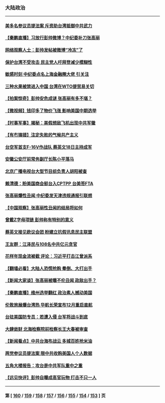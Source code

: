 ### 大陆政治
---
#### [美多名参议员提法案 斥资助台湾抵御中共武力](../../pages/ncid277/n13354216.md) 
#### [【秦鹏直播】习放行彭帅微博？中纪委补刀张高丽](../../pages/ncid277/n13354270.md) 
#### [网络观察人士：彭帅发帖被微博“冷冻”了](../../pages/ncid277/n13354334.md) 
#### [保护台湾不受攻击 民主党人吁拜登减少模糊性](../../pages/ncid277/n13354287.md) 
#### [敏感时刻 中纪委点名上海金融圈大佬 引关注](../../pages/ncid277/n13354204.md) 
#### [三种水果被禁进入中国 台湾在WTO提贸易关切](../../pages/ncid277/n13353984.md) 
#### [【拍案惊奇】彭帅安危成谜 张高丽有多不堪？](../../pages/ncid277/n13353204.md) 
#### [【微视频】钱印多了物价飞涨 影响美国中期选举](../../pages/ncid277/n13351932.md) 
#### [【时事军事】揭秘：美假想敌飞机出现中共军徽](../../pages/ncid277/n13351304.md) 
#### [【有冇搞错】注定失败的气候共产主义](../../pages/ncid277/n13351534.md) 
#### [台空军首支F-16V作战队 蔡英文18日主持成军](../../pages/ncid277/n13352871.md) 
#### [安徽公安厅前常务副厅长陈小平落马](../../pages/ncid277/n13352860.md) 
#### [北京广播电视台大型节目组负责人胡阳被查](../../pages/ncid277/n13352974.md) 
#### [赖清德：盼美国商会挺台入CPTPP 台美签FTA](../../pages/ncid277/n13352194.md) 
#### [张高丽爆性丑闻 中纪委发天津违规通报引联想](../../pages/ncid277/n13352814.md) 
#### [【中国观察】张高丽性丑闻的结局将如何](../../pages/ncid277/n13352549.md) 
#### [曾戴Z字母项链 彭帅称有特别的意义](../../pages/ncid277/n13352620.md) 
#### [蔡英文接见欧议会团 盼建立抗假讯息民主联盟](../../pages/ncid277/n13352568.md) 
#### [王友群：江泽民与108名中共亿元贪官](../../pages/ncid277/n13352358.md) 
#### [花样年现金流被截 评论：习近平打击江曾派系](../../pages/ncid277/n13349980.md) 
#### [【翻墙必看】大陆人恐慌抢购 晕倒、大打出手](../../pages/ncid277/n13352372.md) 
#### [【新闻大家谈】张高丽被曝不伦丑闻 政敌出手？](../../pages/ncid277/n13352097.md) 
#### [【秦鹏直播】维州选举翻红 政治素人撼动美国](../../pages/ncid277/n13351752.md) 
#### [伦敦旅展爆台湾热 华航长荣宣布12月重启直航](../../pages/ncid277/n13352075.md) 
#### [台驻美国防专员：若遭入侵 台军将战斗到底](../../pages/ncid277/n13351876.md) 
#### [大肆敛财 北海检察院前检察长王大春被审查](../../pages/ncid277/n13352053.md) 
#### [【新闻看点】中共台海布战云 多城百姓抢米油](../../pages/ncid277/n13351564.md) 
#### [两党参议员提法案 限中共收购美国人个人数据](../../pages/ncid277/n13351924.md) 
#### [五角大楼报告：攻台是中共军队重中之重](../../pages/ncid277/n13351726.md) 
#### [【远见快评】彭帅自曝成高官玩物 打击不只一人](../../pages/ncid277/n13351722.md) 

---
#### 第 [ [160](./160.md) / [159](./159.md) / [158](./158.md) / [157](./157.md) / [156](./156.md) / [155](./155.md) / [154](./154.md) / [153](./153.md) ] 页
